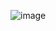 ![image](https://user-images.githubusercontent.com/36649115/52160118-ad24d200-2663-11e9-8788-8170f8e7078f.png)
